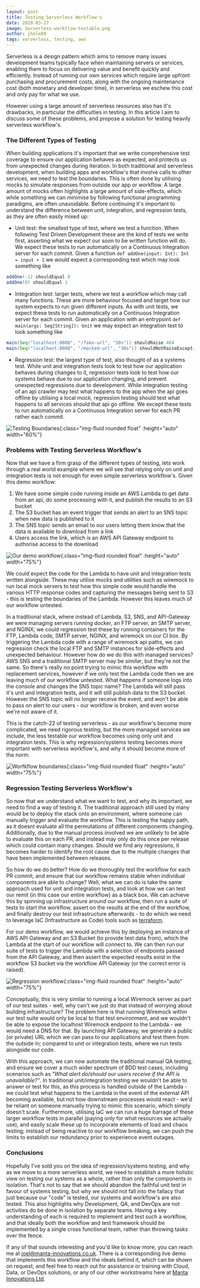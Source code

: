 ```yaml
---
layout: post
title: Testing Serverless Workflow's
date: 2020-03-27
image: Serverless-workflow-testable.png
author: jhole89
tags: serverless, testing, aws
---
```


Serverless is a design pattern which aims to remove many issues development teams typically face when maintaining 
servers or services, enabling them to focus on delivering value and benefit quickly and efficiently. Instead of running
our own services which require large upfront purchasing and procurement costs, along with the ongoing maintenance cost 
(both monetary and developer time), in serverless we eschew this cost and only pay for what we use.

However using a large amount of serverless resources also has it's drawbacks, in particular the difficulties in testing.
In this article I aim to discuss some of these problems, and propose a solution for testing heavily serverless workflow's.

### The Different Types of Testing
When building applications it's important that we write comprehensive test coverage to ensure our application behaves as
expected, and protects us from unexpected changes during iteration. In both traditional and serverless development, 
when building apps and workflow's that involve calls to other services, we need to test the boundaries. This is often 
done by utilising mocks to simulate responses from outside our app or workflow. A large amount of mocks often highlights 
a large amount of side-effects, which while something we can minimise by following functional programming paradigms, are 
often unavoidable. Before continuing it's important to understand the difference between unit, integration, and 
regression tests, as they are often easily mixed up:

* Unit test: the smallest type of test, where we test a function. When following Test Driven Development these are the 
kind of tests we write first, asserting what we expect our soon to be written function will do. We expect these tests 
to run automatically on a Continuous Integration server for each commit. Given a function
`def addOne(input: Int): Int = input + 1` we would expect a corresponding test which may look something like
```scala
addOne(-1) shouldEqual 0
addOne(0) shouldEqual 1
```

* Integration test: larger tests, where we test a workflow which may call many functions. These are more behaviour 
focused and target how our system expects to run given different inputs. As with unit tests, we expect these tests to 
run automatically on a Continuous Integration server for each commit. Given an application with an 
entrypoint `def main(args: Seq[String]): Unit` we may expect an integration test to look something like
```scala
main(Seq("localhost:8000", "/fake-url", "30s")) shouldRaise 404
main(Seq("localhost:8000", "/mocked-url", "30s")) shouldNotRaiseException
```

* Regression test: the largest type of test, also thought of as a systems test. While unit and integration tests look to 
test how our application behaves during changes to it, regression tests look to test how our systems behave due to our
application changing, and prevent unexpected regressions due to development. While integration testing of an api crawler 
may test what happens to the app when the api goes offline by utilising a local mock, regression testing should test what 
happens to all services should that api go offline. We except these tests to run automatically on a Continuous Integration 
server for each PR rather each commit.

![Testing Boundaries]({{site.baseurl}}/assets/images/blog/testing-boundaries.png){:class="img-fluid rounded float" :height="auto" width="60%"}

### Problems with Testing Serverless Workflow's
Now that we have a firm grasp of the different types of testing, lets work through a real world example where we will see
that relying only on unit and integration tests is not enough for even simple serverless workflow's. Given this demo
workflow:

 1. We have some simple code running inside an AWS Lambda to get data from an api, do some processing with it, and publish
  the results to an S3 bucket
 2. The S3 bucket has an event trigger that sends an alert to an SNS topic when new data is published to it
 3. The SNS topic sends an email to our users letting them know that the data is available to download from a link
 4. Users access the link, which is an AWS API Gateway endpoint to authorise access to the download
 
![Our demo workflow]({{site.baseurl}}/assets/images/blog/Serverless-workflow.png){:class="img-fluid rounded float" :height="auto" width="75%"}

We could expect the code for the Lambda to have unit and integration tests written alongside. These may utilise mocks 
and utilities such as wiremock to run local mock servers to test how this simple code would handle the various HTTP 
response codes and capturing the messages being sent to S3 - this is testing the boundaries of the Lambda. However this
leaves much of our workflow untested.

In a traditional stack, where instead of Lambda, S3, SNS, and API-Gateway we were managing servers running docker, an 
FTP server, an SMTP server, and NGINX; we could regression test these by running containers for the FTP, Lambda code, 
SMTP server, NGINX, and wiremock on our CI box. By triggering the Lambda code with a range of wiremock api paths, we 
can regression check the local FTP and SMTP instances for side-effects and unexpected behaviour. However how do we do 
this with managed services? AWS SNS and a traditional SMTP server may be *similar*, but they're not the same. So there's
really no point trying to mimic this workflow with replacement services, however if we only test the Lambda code then we
are leaving much of our workflow untested. What happens if someone logs into the console and changes the SNS topic name?
The Lambda will still pass it's unit and integration tests, and it will still publish data to the S3 bucket. However 
the SNS topic will no longer receive the event, and won't be able to pass on alert to our users - our workflow is broken,
and even worse we're not aware of it.

This is the catch-22 of testing serverless - as our workflow's become more complicated, we need rigorous testing, 
but the more managed services we include, the less testable our workflow becomes using only unit and integration tests. 
This is why regression/systems testing becomes more important with serverless workflow's, and why it should become more 
of the norm.

![Worfkflow boundaries]({{site.baseurl}}/assets/images/blog/Serverless-workflow-testable.png){:class="img-fluid rounded float" :height="auto" width="75%"}


### Regression Testing Serverless Workflow's
So now that we understand what we want to test, and why its important, we need to find a way of testing it. The traditional
approach still used by many would be to deploy the stack onto an environment, where someone can manually trigger and 
evaluate the workflow. This is testing the happy path, as it doesnt evaluate all the permutations of different 
components changing. Additionally, due to the manual process involved we are unlikely to be able to evaluate this on each
PR, and instead may only do this once per release which could contain many changes. Should we find any regressions, 
it becomes harder to identify the root cause due to the multiple changes that have been implemented between releases.

So how do we do better? How do we thoroughly test the workflow for each PR commit, and ensure that our workflow remains
stable when individual components are able to change? Well, what we can do is take the same approach used for unit and 
integration tests, and look at how we can test our remit (in this case our entire workflow) as a black box. We can 
achieve this by spinning up infrastructure around our workflow, then run a suite of tests to start the workflow, assert 
on the results at the end of the workflow, and finally destroy our test infrastructure afterwards - to do which we need
to leverage IaC (Infrastructure as Code) tools such as [terraform](https://www.terraform.io/).

For our demo workflow, we would achieve this by deploying an instance of AWS API Gateway and an S3 Bucket (to provide test
data from), which the Lambda at the start of our workflow will connect to. We can then run our suite of tests to trigger 
the Lambda with a selection of endpoints passed from the API Gateway, and then assert the expected results exist in the 
workflow S3 bucket via the workflow API Gateway (or the correct error is raised).

![Regression workflow]({{site.baseurl}}/assets/images/blog/serverless-workflow-ci.png){:class="img-fluid rounded float" :height="auto" width="75%"}

Conceptually, this is very similar to running a local Wiremock server as part of our test suites - well, why can't we 
just do that instead of worrying about building infrastructure? The problem here is that running Wiremock within our test
suite would only be local to that test environment, and we wouldn't be able to expose the localhost Wiremock endpoint to
the Lambda - we would need a DNS for that. By launching API Gateway, we generate a public (or private) URL which we can
pass to our applications and test them from the outside in; compared to unit or integration tests, where we run tests
alongside our code.

With this approach, we can now automate the traditional manual QA testing, and ensure we cover a much wider spectrum of
BDD test cases, including scenarios such as *"What alert do/should our users receive if the API is unavailable?"*. In 
traditional unit/integration testing we wouldn't be able to answer or test for this, as this process is handled outside 
of the Lambda - we could test what happens to the Lambda in the event of the external API becoming available, but not 
how downstream processes would react - we'd be reliant on someone manually trying to mimic this scenario, which simply 
doesn't scale. Furthermore, utilising IaC we can run a huge barrage of these larger workflow tests in parallel (paying 
only for what resources we actually use), and easily scale these up to incorporate elements of load and chaos testing; 
instead of being reactive to our workflow breaking, we can push the limits to establish our redundancy prior to experience 
event outages. 

### Conclusions
Hopefully I've sold you on the idea of regression/systems testing, and why as we move to a more serverless world, we need
to establish a more holistic view on testing our systems as a whole, rather than only the components in isolation. That's
not to say that we should abandon the faithful unit test in favour of systems testing, but why we should not fall into
the fallacy that just because our "code" is tested, our systems and workflow's are also tested. This also highlights why 
Development, QA, and DevOps are not activities do be done in isolation by separate teams. Having a key understanding
of each is required to implement and test such a workflow, and that ideally both the workflow and test framework should 
be implemented by a single cross functional team, rather than throwing tasks over the fence.

If any of that sounds interesting and you'd like to know more, you can reach me at 
[joel@manta-innovations.co.uk](mailto:joel@manta-innovations.co.uk). There is a corresponding live demo that implements
this workflow and the ideals behind it, which can be shown on request; and feel free to reach out for assistance or training
with Cloud, Data, or DevOps solutions, or any of our other workstreams here at [Manta Innovations Ltd](https://manta-innovations.co.uk/).